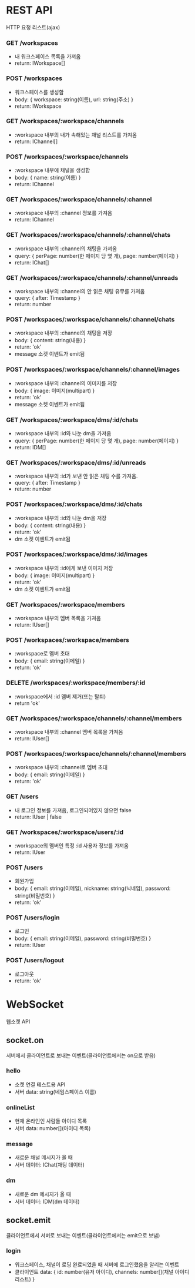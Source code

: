 # REST API

HTTP 요청 리스트(ajax)

### GET /workspaces

- 내 워크스페이스 목록을 가져옴
- return: IWorkspace[]

### POST /workspaces

- 워크스페이스를 생성함
- body: { workspace: string(이름), url: string(주소) }
- return: IWorkspace

### GET /workspaces/:workspace/channels

- :workspace 내부의 내가 속해있는 채널 리스트를 가져옴
- return: IChannel[]

### POST /workspaces/:workspace/channels

- :workspace 내부에 채널을 생성함
- body: { name: string(이름) }
- return: IChannel

### GET /workspaces/:workspace/channels/:channel

- :workspace 내부의 :channel 정보를 가져옴
- return: IChannel

### GET /workspaces/:workspace/channels/:channel/chats

- :workspace 내부의 :channel의 채팅을 가져옴
- query: { perPage: number(한 페이지 당 몇 개), page: number(페이지) }
- return: IChat[]

### GET /workspaces/:workspace/channels/:channel/unreads

- :workspace 내부의 :channel의 안 읽은 채팅 유무를 가져옴
- query: { after: Timestamp }
- return: number

### POST /workspaces/:workspace/channels/:channel/chats

- :workspace 내부의 :channel의 채팅을 저장
- body: { content: string(내용) }
- return: 'ok'
- message 소켓 이벤트가 emit됨

### POST /workspaces/:workspace/channels/:channel/images

- :workspace 내부의 :channel의 이미지를 저장
- body: { image: 이미지(multipart) }
- return: 'ok'
- message 소켓 이벤트가 emit됨

### GET /workspaces/:workspace/dms/:id/chats

- :workspace 내부의 :id와 나눈 dm을 가져옴
- query: { perPage: number(한 페이지 당 몇 개), page: number(페이지) }
- return: IDM[]

### GET /workspaces/:workspace/dms/:id/unreads

- :workspace 내부의 :id가 보낸 안 읽은 채팅 수를 가져옴.
- query: { after: Timestamp }
- return: number

### POST /workspaces/:workspace/dms/:id/chats

- :workspace 내부의 :id와 나눈 dm을 저장
- body: { content: string(내용) }
- return: 'ok'
- dm 소켓 이벤트가 emit됨

### POST /workspaces/:workspace/dms/:id/images

- :workspace 내부의 :id에게 보낸 이미지 저장
- body: { image: 이미지(multipart) }
- return: 'ok'
- dm 소켓 이벤트가 emit됨

### GET /workspaces/:workspace/members

- :workspace 내부의 멤버 목록을 가져옴
- return: IUser[]

### POST /workspaces/:workspace/members

- :workspace로 멤버 초대
- body: { email: string(이메일) }
- return: 'ok'

### DELETE /workspaces/:workspace/members/:id

- :workspace에서 :id 멤버 제거(또는 탈퇴)
- return 'ok'

### GET /workspaces/:workspace/channels/:channel/members

- :workspace 내부의 :channel 멤버 목록을 가져옴
- return: IUser[]

### POST /workspaces/:workspace/channels/:channel/members

- :workspace 내부의 :channel로 멤버 초대
- body: { email: string(이메일) }
- return: 'ok'

### GET /users

- 내 로그인 정보를 가져옴, 로그인되어있지 않으면 false
- return: IUser | false

### GET /workspaces/:workspace/users/:id

- :workspace의 멤버인 특정 :id 사용자 정보를 가져옴
- return: IUser

### POST /users

- 회원가입
- body: { email: string(이메일), nickname: string(닉네임), password: string(비밀번호) }
- return: 'ok'

### POST /users/login

- 로그인
- body: { email: string(이메일), password: string(비밀번호) }
- return: IUser

### POST /users/logout

- 로그아웃
- return: 'ok'

# WebSocket

웹소켓 API

## socket.on

서버에서 클라이언트로 보내는 이벤트(클라이언트에서는 on으로 받음)

### hello

- 소켓 연결 테스트용 API
- 서버 data: string(네임스페이스 이름)

### onlineList

- 현재 온라인인 사람들 아이디 목록
- 서버 data: number[](아이디 목록)

### message

- 새로운 채널 메시지가 올 때
- 서버 데이터: IChat(채팅 데이터)

### dm

- 새로운 dm 메시지가 올 때
- 서버 데이터: IDM(dm 데이터)

## socket.emit

클라이언트에서 서버로 보내는 이벤트(클라이언트에서는 emit으로 보냄)

### login

- 워크스페이스, 채널이 로딩 완료되었을 때 서버에 로그인했음을 알리는 이벤트
- 클라이언트 data: { id: number(유저 아이디), channels: number[](채널 아이디 리스트) }
